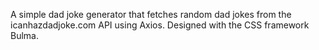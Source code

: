 A simple dad joke generator that fetches random dad jokes from the icanhazdadjoke.com API using Axios. 
Designed with the CSS framework Bulma. 
